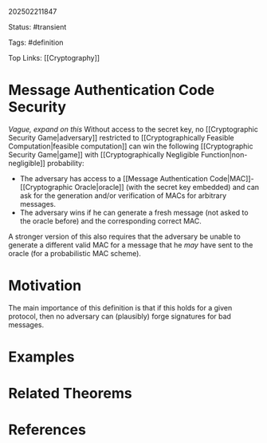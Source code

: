 202502211847

Status: #transient

Tags: #definition

Top Links: [[Cryptography]]

# Message Authentication Code Security

*Vague, expand on this*
Without access to the secret key, no [[Cryptographic Security Game|adversary]] restricted to [[Cryptographically Feasible Computation|feasible computation]] can win the following [[Cryptographic Security Game|game]] with [[Cryptographically Negligible Function|non-negligible]] probability:
- The adversary has access to a [[Message Authentication Code|MAC]]-[[Cryptographic Oracle|oracle]] (with the secret key embedded) and can ask for the generation and/or verification of MACs for arbitrary messages.
- The adversary wins if he can generate a fresh message (not asked to the oracle before) and the corresponding correct MAC.

A stronger version of this also requires that the adversary be unable to generate a different valid MAC for a message that he *may* have sent to the oracle (for a probabilistic MAC scheme).
# Motivation

The main importance of this definition is that if this holds for a given protocol, then no adversary can (plausibly) forge signatures for bad messages.
# Examples

# Related Theorems

# References